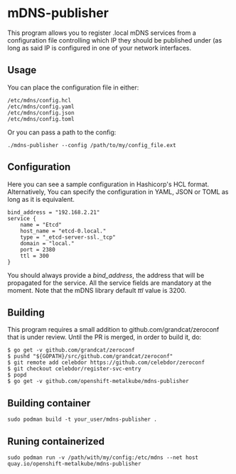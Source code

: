 # mDNS-publisher

This program allows you to register .local mDNS services from a configuration
file controlling which IP they should be published under (as long as said IP is
configured in one of your network interfaces.

## Usage

You can place the configuration file in either:

    /etc/mdns/config.hcl
    /etc/mdns/config.yaml
    /etc/mdns/config.json
    /etc/mdns/config.toml

Or you can pass a path to the config:

    ./mdns-publisher --config /path/to/my/config_file.ext

## Configuration

Here you can see a sample configuration in Hashicorp's HCL format.
Alternatively, You can specify the configuration in YAML, JSON or TOML as long
as it is equivalent.

    bind_address = "192.168.2.21"
    service {
        name = "Etcd"
        host_name = "etcd-0.local."
        type = "_etcd-server-ssl._tcp"
        domain = "local."
        port = 2380
        ttl = 300
    }

You should always provide a *bind_address*, the address that will be propagated
for the service. All the service fields are mandatory at the moment. Note that
the mDNS library default *ttl* value is 3200.

## Building

This program requires a small addition to github.com/grandcat/zeroconf that is under review. Until the PR is merged, in order to build it, do:

    $ go get -v github.com/grandcat/zeroconf
    $ pushd "${GOPATH}/src/github.com/grandcat/zeroconf"
    $ git remote add celebdor https://github.com/celebdor/zeroconf
    $ git checkout celebdor/register-svc-entry
    $ popd
    $ go get -v github.com/openshift-metalkube/mdns-publisher

## Building container

    sudo podman build -t your_user/mdns-publisher .

## Runing containerized

    sudo podman run -v /path/with/my/config:/etc/mdns --net host quay.io/openshift-metalkube/mdns-publisher
